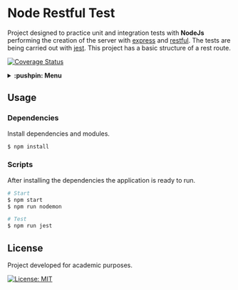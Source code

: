 # Node Restful Test
Project designed to practice unit and integration tests with **NodeJs** performing the creation of the server with [express](https://github.com/expressjs/express) and [restful](https://github.com/baugarten/node-restful). The tests are being carried out with [jest](https://github.com/facebook/jest). This project has a basic structure of a rest route.

[![Coverage Status](https://coveralls.io/repos/github/guiigos/node-restful-test/badge.svg)](https://coveralls.io/github/guiigos/node-restful-test)

<details>
  <summary>
    <strong>:pushpin: Menu</strong>
  </summary>
  <br>
  
> - [_**Usage**_](#usage)
>   - [_Dependencies_](#dependencies)
>   - [_Scripts_](#scripts)
> - [_**License**_](#license)
  
</details>

## Usage
### Dependencies
Install dependencies and modules.

```bash
$ npm install
```

### Scripts
After installing the dependencies the application is ready to run.

```bash
# Start
$ npm start
$ npm run nodemon
```

```bash
# Test
$ npm run jest
```

## License
Project developed for academic purposes.

[![License: MIT](https://img.shields.io/badge/License-MIT-blue.svg)](./LICENSE)
